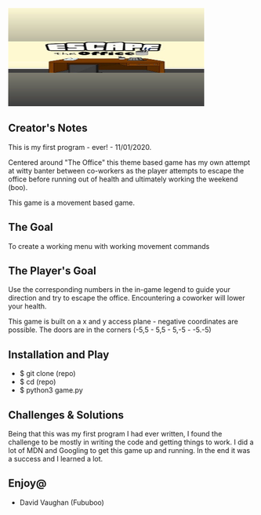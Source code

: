 <img src="https://github.com/davidvaughan86/davethedev-portfolio/blob/master/assets/images/escape%20the%20office.JPG" width="400" height="200" alt="Header picture" />

## Creator's Notes

This is my first program - ever! - 11/01/2020.

Centered around "The Office" this theme based game has my own attempt at witty banter between co-workers as the player attempts to escape the office before running out of health and ultimately working the weekend (boo).

This game is a movement based game.

## The Goal
To create a working menu with working movement commands

## The Player's Goal

Use the corresponding numbers in the in-game legend to guide your direction and try to escape the office. Encountering a coworker will lower your health. 

This game is built on a x and y access plane - negative coordinates are possible. The doors are in the corners (-5,5 - 5,5 - 5,-5 - -5.-5)


## Installation and Play
- $ git clone (repo)
- $ cd (repo)
- $ python3 game.py
  
## Challenges & Solutions
Being that this was my first program I had ever written, I found the challenge to be mostly in writing the code and getting things to work. I did a lot of MDN and Googling to get this game up and running. In the end it was a success and I learned a lot.

## Enjoy@

- David Vaughan (Fububoo)
